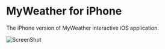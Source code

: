 MyWeather for iPhone
================

The iPhone version of MyWeather interactive iOS application. 

![ScreenShot](https://raw.github.com/rick00young/MyWeather/master/1.png)
